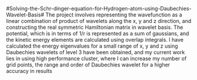 #Solving-the-Schr-dinger-equation-for-Hydrogen-atom-using-Daubechies-Wavelet-Basis#
The project involves representing the wavefunction as a linear combination of product of wavelets along the x, y and z direction, and constructing the real symmetric Hamiltonian matrix in wavelet basis. The potential, which is in terms of 1/r is represented as a sum of gaussians, and the kinetic energy elements are calculated using overlap integrals. I have calculated the energy eigenvalues for a small range of x, y and z using Daubechies wavelets of level 3 have been obtained, and my current work lies in using high performance cluster, where I can increase my number of grid points, the range and order of Daubechies wavelet for a higher accuracy in results
